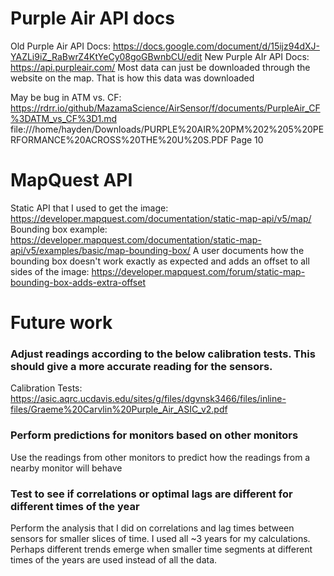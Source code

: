 # Purple Air API docs
Old Purple Air API Docs: https://docs.google.com/document/d/15ijz94dXJ-YAZLi9iZ_RaBwrZ4KtYeCy08goGBwnbCU/edit
New Purple AIr API Docs: https://api.purpleair.com/
Most data can just be downloaded through the website on the map. That is how this data was downloaded

May be bug in ATM vs. CF: https://rdrr.io/github/MazamaScience/AirSensor/f/documents/PurpleAir_CF%3DATM_vs_CF%3D1.md
file:///home/hayden/Downloads/PURPLE%20AIR%20PM%202%205%20PERFORMANCE%20ACROSS%20THE%20U%20S.PDF Page 10

# MapQuest API
Static API that I used to get the image: https://developer.mapquest.com/documentation/static-map-api/v5/map/
Bounding box example: https://developer.mapquest.com/documentation/static-map-api/v5/examples/basic/map-bounding-box/
A user documents how the bounding box doesn't work exactly as expected and adds an offset to all sides of the image: https://developer.mapquest.com/forum/static-map-bounding-box-adds-extra-offset


# Future work
### Adjust readings according to the below calibration tests. This should give a more accurate reading for the sensors.
Calibration Tests: https://asic.aqrc.ucdavis.edu/sites/g/files/dgvnsk3466/files/inline-files/Graeme%20Carvlin%20Purple_Air_ASIC_v2.pdf
### Perform predictions for monitors based on other monitors
Use the readings from other monitors to predict how the readings from a nearby monitor will behave
### Test to see if correlations or optimal lags are different for different times of the year
Perform the analysis that I did on correlations and lag times between sensors for smaller slices of time. I used all ~3 years for my calculations. Perhaps different trends emerge when smaller time segments at different times of the years are used instead of all the data.